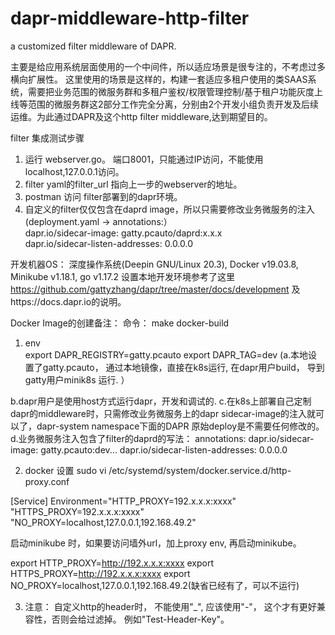 # dapr-middleware-http-filter
a customized filter middleware of DAPR.

主要是给应用系统层面使用的一个中间件，所以适应场景是很专注的，不考虑过多横向扩展性。
这里使用的场景是这样的，构建一套适应多租户使用的类SAAS系统，需要把业务范围的微服务群和多租户鉴权/权限管理控制/基于租户功能灰度上线等范围的微服务群这2部分工作完全分离，分别由2个开发小组负责开发及后续运维。为此通过DAPR及这个http filter middleware,达到期望目的。

filter 集成测试步骤
1. 运行 webserver.go。 端口8001，只能通过IP访问，不能使用localhost,127.0.0.1访问。
2. filter yaml的filter_url 指向上一步的webserver的地址。
3. postman 访问 filter部署到的dapr环境。
4. 自定义的filter仅仅包含在daprd image，所以只需要修改业务微服务的注入(deployment.yaml -> annotations:）<br>
                dapr.io/sidecar-image: gatty.pcauto/daprd:x.x.x<br>
                dapr.io/sidecar-listen-addresses: 0.0.0.0


开发机器OS： 深度操作系统(Deepin GNU/Linux 20.3), Docker v19.03.8, Minikube v1.18.1, go v1.17.2
设置本地开发环境参考了这里
https://github.com/gattyzhang/dapr/tree/master/docs/development
及https://docs.dapr.io的说明。

Docker Image的创建备注：
命令： make docker-build
1. env   
export DAPR_REGISTRY=gatty.pcauto 
export DAPR_TAG=dev
(a.本地设置了gatty.pcauto， 通过本地镜像，直接在k8s运行, 在dapr用户build， 导到gatty用户minik8s 运行. ）

b.dapr用户是使用host方式运行dapr，开发和调试的.
c.在k8s上部署自己定制dapr的middleware时，只需修改业务微服务上的dapr sidecar-image的注入就可以了，dapr-system namespace下面的DAPR 原始deploy是不需要任何修改的。
d.业务微服务注入包含了filter的daprd的写法：
annotations:
    dapr.io/sidecar-image: gatty.pcauto:dev...
    dapr.io/sidecar-listen-addresses: 0.0.0.0


2. docker 设置
sudo vi /etc/systemd/system/docker.service.d/http-proxy.conf

[Service]
Environment="HTTP_PROXY=192.x.x.x:xxxx" "HTTPS_PROXY=192.x.x.x:xxxx" "NO_PROXY=localhost,127.0.0.1,192.168.49.2"

启动minikube 时，如果要访问墙外url，加上proxy env, 再启动minikube。

export HTTP_PROXY=http://192.x.x.x:xxxx
export HTTPS_PROXY=http://192.x.x.x:xxxx
export NO_PROXY=localhost,127.0.0.1,192.168.49.2(缺省已经有了，可以不运行)


3. 注意：
自定义http的header时， 不能使用"_", 应该使用"-"， 这个才有更好兼容性，否则会给过滤掉。 例如"Test-Header-Key"。
